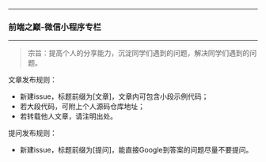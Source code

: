 ---------------------

### 前端之巅-微信小程序专栏

---------------------

> 宗旨：提高个人的分享能力，沉淀同学们遇到的问题，解决同学们遇到的问题。

文章发布规则：
- 新建issue，标题前缀为[文章]，文章内可包含小段示例代码；
- 若大段代码，可附上个人源码仓库地址；
- 若转载他人文章，请注明出处。

提问发布规则：
- 新建issue，标题前缀为[提问]，能直接Google到答案的问题尽量不要提问。
